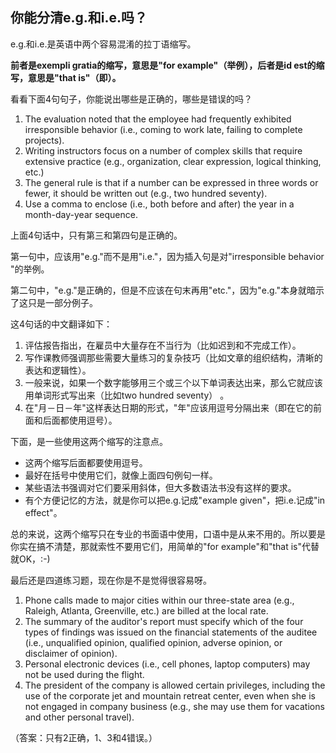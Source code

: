 ## 你能分清e.g.和i.e.吗？

e.g.和i.e.是英语中两个容易混淆的拉丁语缩写。

**前者是exempli gratia的缩写，意思是"for example"（举例），后者是id est的缩写，意思是"that is"（即）。**



看看下面4句句子，你能说出哪些是正确的，哪些是错误的吗？

1. The evaluation noted that the employee had frequently exhibited irresponsible behavior (i.e., coming to work late, failing to complete projects).
2. Writing instructors focus on a number of complex skills that require extensive practice (e.g., organization, clear expression, logical thinking, etc.)
3. The general rule is that if a number can be expressed in three words or fewer, it should be written out (e.g., two hundred seventy).
4. Use a comma to enclose (i.e., both before and after) the year in a month-day-year sequence.



上面4句话中，只有第三和第四句是正确的。

第一句中，应该用"e.g."而不是用"i.e."，因为插入句是对"irresponsible behavior "的举例。

第二句中，"e.g."是正确的，但是不应该在句末再用"etc."，因为"e.g."本身就暗示了这只是一部分例子。



这4句话的中文翻译如下：

1. 评估报告指出，在雇员中大量存在不当行为（比如迟到和不完成工作）。
2. 写作课教师强调那些需要大量练习的复杂技巧（比如文章的组织结构，清晰的表达和逻辑性）。
3. 一般来说，如果一个数字能够用三个或三个以下单词表达出来，那么它就应该用单词形式写出来（比如two hundred seventy） 。
4. 在"月－日－年"这样表达日期的形式，"年"应该用逗号分隔出来（即在它的前面和后面都使用逗号）。



下面，是一些使用这两个缩写的注意点。

- 这两个缩写后面都要使用逗号。
- 最好在括号中使用它们，就像上面四句例句一样。
- 某些语法书强调对它们要采用斜体，但大多数语法书没有这样的要求。
- 有个方便记忆的方法，就是你可以把e.g.记成"example given"，把i.e.记成"in effect"。



总的来说，这两个缩写只在专业的书面语中使用，口语中是从来不用的。所以要是你实在搞不清楚，那就索性不要用它们，用简单的"for example"和"that is"代替就OK，:-)



最后还是四道练习题，现在你是不是觉得很容易呀。

1. Phone calls made to major cities within our three-state area (e.g., Raleigh, Atlanta, Greenville, etc.) are billed at the local rate.
2. The summary of the auditor's report must specify which of the four types of findings was issued on the financial statements of the auditee (i.e., unqualified opinion, qualified opinion, adverse opinion, or disclaimer of opinion).
3. Personal electronic devices (i.e., cell phones, laptop computers) may not be used during the flight.
4. The president of the company is allowed certain privileges, including the use of the corporate jet and mountain retreat center, even when she is not engaged in company business (e.g., she may use them for vacations and other personal travel).

（答案：只有2正确，1、3和4错误。）